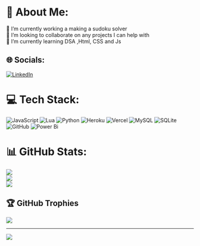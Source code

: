 # 💫 About Me:
🔭 I’m currently working a making a sudoku solver<br>👯 I’m looking to collaborate on any projects I can help with<br>🌱 I’m currently learning DSA ,Html, CSS and Js


## 🌐 Socials:
[![LinkedIn](https://img.shields.io/badge/LinkedIn-%230077B5.svg?logo=linkedin&logoColor=white)](https://linkedin.com/in/https://www.linkedin.com/in/mohammed-raiyan-s-85417a225/) 

# 💻 Tech Stack:
![JavaScript](https://img.shields.io/badge/javascript-%23323330.svg?style=for-the-badge&logo=javascript&logoColor=%23F7DF1E) ![Lua](https://img.shields.io/badge/lua-%232C2D72.svg?style=for-the-badge&logo=lua&logoColor=white) ![Python](https://img.shields.io/badge/python-3670A0?style=for-the-badge&logo=python&logoColor=ffdd54) ![Heroku](https://img.shields.io/badge/heroku-%23430098.svg?style=for-the-badge&logo=heroku&logoColor=white) ![Vercel](https://img.shields.io/badge/vercel-%23000000.svg?style=for-the-badge&logo=vercel&logoColor=white) ![MySQL](https://img.shields.io/badge/mysql-4479A1.svg?style=for-the-badge&logo=mysql&logoColor=white) ![SQLite](https://img.shields.io/badge/sqlite-%2307405e.svg?style=for-the-badge&logo=sqlite&logoColor=white) ![GitHub](https://img.shields.io/badge/github-%23121011.svg?style=for-the-badge&logo=github&logoColor=white) ![Power Bi](https://img.shields.io/badge/power_bi-F2C811?style=for-the-badge&logo=powerbi&logoColor=black)
# 📊 GitHub Stats:
![](https://github-readme-stats.vercel.app/api?username=raiyanshakeel16&theme=default&hide_border=false&include_all_commits=false&count_private=false)<br/>
![](https://github-readme-streak-stats.herokuapp.com/?user=raiyanshakeel16&theme=default&hide_border=false)<br/>
![](https://github-readme-stats.vercel.app/api/top-langs/?username=raiyanshakeel16&theme=default&hide_border=false&include_all_commits=false&count_private=false&layout=compact)

## 🏆 GitHub Trophies
![](https://github-profile-trophy.vercel.app/?username=raiyanshakeel16&theme=radical&no-frame=false&no-bg=true&margin-w=4)

---
[![](https://visitcount.itsvg.in/api?id=raiyanshakeel16&icon=2&color=1)](https://visitcount.itsvg.in)

<!-- Proudly created with GPRM ( https://gprm.itsvg.in ) -->
